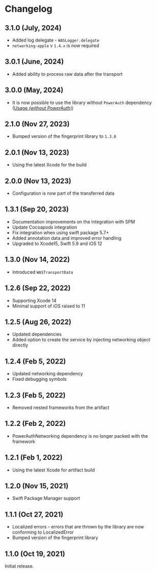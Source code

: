 # Changelog

## 3.1.0 (July, 2024)

- Added log delegate - `WASLogger.delegate`
- `networking-apple` v `1.4.x` is now required

## 3.0.1 (June, 2024)

- Added ability to process raw data after the transport

## 3.0.0 (May, 2024)

- It is now possible to use the library without `PowerAuth` dependency ([Usage _(without PowerAuth)_](./Usage-Without-PowerAuth.md))

## 2.1.0 (Nov 27, 2023)

- Bumped version of the fingerprint library
 to `1.3.0`

## 2.0.1 (Nov 13, 2023)

- Using the latest Xcode for the build

## 2.0.0 (Nov 13, 2023)

- Configuration is now part of the transferred data

## 1.3.1 (Sep 20, 2023)

- Documentation improvements on the integration with SPM
- Update Cocoapods integration
- Fix integration when using swift package 5.7+
- Added annotation data and improved error handling
- Upgraded to Xcode15, Swift 5.9 and iOS 12

## 1.3.0 (Nov 14, 2022)

- Introduced `WASTransportData`

## 1.2.6 (Sep 22, 2022)

- Supporting Xcode 14
- Minimal support of iOS raised to 11

## 1.2.5 (Aug 26, 2022)

- Updated dependencies
- Added option to create the service by injecting networking object directly

## 1.2.4 (Feb 5, 2022)

- Updated networking dependency
- Fixed debugging symbols

## 1.2.3 (Feb 5, 2022)

- Removed nested frameworks from the artifact

## 1.2.2 (Feb 2, 2022)

- PowerAuthNetworking dependency is no longer packed with the framework

## 1.2.1 (Feb 1, 2022)

- Using the latest Xcode for artifact build

## 1.2.0 (Nov 15, 2021)

- Swift Package Manager support

## 1.1.1 (Oct 27, 2021)

- Localized errors - errors that are thrown by the library are now conforming to LocalizedError
- Bumped version of the fingerprint library

## 1.1.0 (Oct 19, 2021)

Initial release.
